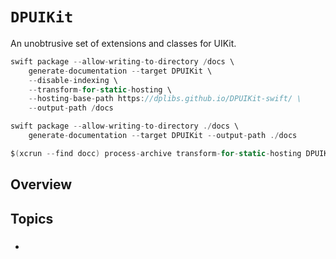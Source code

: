 # ``DPUIKit``

An unobtrusive set of extensions and classes for UIKit.

```swift
swift package --allow-writing-to-directory /docs \
    generate-documentation --target DPUIKit \
    --disable-indexing \
    --transform-for-static-hosting \
    --hosting-base-path https://dplibs.github.io/DPUIKit-swift/ \
    --output-path /docs

swift package --allow-writing-to-directory ./docs \
    generate-documentation --target DPUIKit --output-path ./docs

$(xcrun --find docc) process-archive transform-for-static-hosting DPUIKit.doccarchive --hosting-base-path ./DPUIKit.doccarchive --output-path ./docs/
```

## Overview



## Topics

### 

- 
